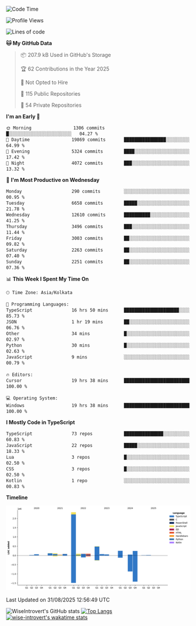 <!--START_SECTION:waka-->
![Code Time](http://img.shields.io/badge/Code%20Time-2%2C476%20hrs%2050%20mins-blue)

![Profile Views](http://img.shields.io/badge/Profile%20Views-7-blue)

![Lines of code](https://img.shields.io/badge/From%20Hello%20World%20I%27ve%20Written-4.1%20million%20lines%20of%20code-blue)

**🐱 My GitHub Data** 

> 📦 207.9 kB Used in GitHub's Storage 
 > 
> 🏆 62 Contributions in the Year 2025
 > 
> 🚫 Not Opted to Hire
 > 
> 📜 115 Public Repositories 
 > 
> 🔑 54 Private Repositories 
 > 
**I'm an Early 🐤** 

```text
🌞 Morning                1306 commits        █░░░░░░░░░░░░░░░░░░░░░░░░   04.27 % 
🌆 Daytime                19869 commits       ████████████████░░░░░░░░░   64.99 % 
🌃 Evening                5324 commits        ████░░░░░░░░░░░░░░░░░░░░░   17.42 % 
🌙 Night                  4072 commits        ███░░░░░░░░░░░░░░░░░░░░░░   13.32 % 
```
📅 **I'm Most Productive on Wednesday** 

```text
Monday                   290 commits         ░░░░░░░░░░░░░░░░░░░░░░░░░   00.95 % 
Tuesday                  6658 commits        █████░░░░░░░░░░░░░░░░░░░░   21.78 % 
Wednesday                12610 commits       ██████████░░░░░░░░░░░░░░░   41.25 % 
Thursday                 3496 commits        ███░░░░░░░░░░░░░░░░░░░░░░   11.44 % 
Friday                   3003 commits        ██░░░░░░░░░░░░░░░░░░░░░░░   09.82 % 
Saturday                 2263 commits        ██░░░░░░░░░░░░░░░░░░░░░░░   07.40 % 
Sunday                   2251 commits        ██░░░░░░░░░░░░░░░░░░░░░░░   07.36 % 
```


📊 **This Week I Spent My Time On** 

```text
🕑︎ Time Zone: Asia/Kolkata

💬 Programming Languages: 
TypeScript               16 hrs 50 mins      █████████████████████░░░░   85.73 % 
JSON                     1 hr 19 mins        ██░░░░░░░░░░░░░░░░░░░░░░░   06.76 % 
Other                    34 mins             █░░░░░░░░░░░░░░░░░░░░░░░░   02.97 % 
Python                   30 mins             █░░░░░░░░░░░░░░░░░░░░░░░░   02.63 % 
JavaScript               9 mins              ░░░░░░░░░░░░░░░░░░░░░░░░░   00.79 % 

🔥 Editors: 
Cursor                   19 hrs 38 mins      █████████████████████████   100.00 % 

💻 Operating System: 
Windows                  19 hrs 38 mins      █████████████████████████   100.00 % 
```

**I Mostly Code in TypeScript** 

```text
TypeScript               73 repos            ███████████████░░░░░░░░░░   60.83 % 
JavaScript               22 repos            █████░░░░░░░░░░░░░░░░░░░░   18.33 % 
Lua                      3 repos             █░░░░░░░░░░░░░░░░░░░░░░░░   02.50 % 
CSS                      3 repos             █░░░░░░░░░░░░░░░░░░░░░░░░   02.50 % 
Kotlin                   1 repo              ░░░░░░░░░░░░░░░░░░░░░░░░░   00.83 % 
```



**Timeline**

![Lines of Code chart](https://raw.githubusercontent.com/wise-introvert/wise-introvert/master/assets/bar_graph.png)


 Last Updated on 31/08/2025 12:56:49 UTC
<!--END_SECTION:waka-->

![WiseIntrovert's GitHub stats](https://github-readme-stats.vercel.app/api?username=wise-introvert&count_private=true&show_icons=true)
[![Top Langs](https://github-readme-stats.vercel.app/api/top-langs/?username=wise-introvert&langs_count=10)](https://github.com/anuraghazra/github-readme-stats)
[![wise-introvert's wakatime stats](https://github-readme-stats.vercel.app/api/wakatime?username=wiseintrovert)](https://github.com/anuraghazra/github-readme-stats)
